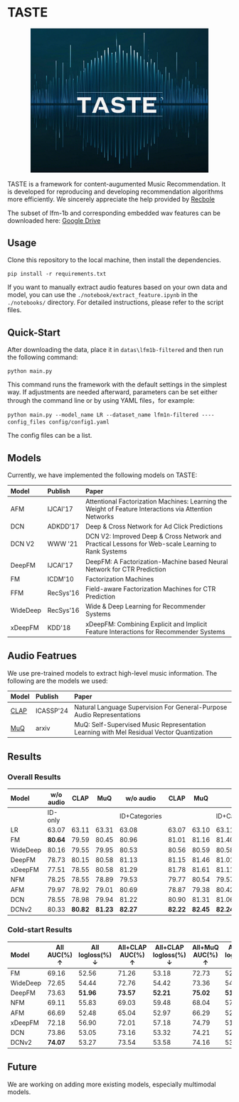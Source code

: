# TASTE
<div align="center">
    <img src="pics/logo.png" alt="描述" width="400">
</div>



TASTE is a framework for content-augumented Music Recommendation. It is developed for reproducing and developing recommendation algorithms more efficiently. We sincerely appreciate the help provided by [Recbole](https://github.com/RUCAIBox/RecBole)

The subset of lfm-1b and corresponding embedded wav features can be downloaded here: [Google Drive](https://drive.google.com/drive/folders/1H-wrqchl-QMWrO-13mueeO5t-7nL00JU?usp=sharing)

## Usage

Clone this repository to the local machine, then install the dependencies.
```
pip install -r requirements.txt
```

If you want to manually extract audio features based on your own data and model, you can use the `./notebook/extract_feature.ipynb` in the `./notebooks/` directory. For detailed instructions, please refer to the script files.

## Quick-Start

After downloading the data, place it in `datas\lfm1b-filtered` and then run the following command:

```
python main.py
```

This command runs the framework with the default settings in the simplest way. If adjustments are needed afterward, parameters can be set either through the command line or by using YAML files，for example:

```
python main.py --model_name LR --dataset_name lfm1n-filtered ----config_files config/config1.yaml
```

The config files can be a list.
## Models

Currently, we have implemented the following models on TASTE:


| Model     | Publish     | Paper                                                        |
| :-------- | :---------- | :----------------------------------------------------------- |
| AFM       | IJCAI'17    | Attentional Factorization Machines: Learning the Weight of Feature Interactions via Attention Networks |
| DCN       | ADKDD'17    | Deep & Cross Network for Ad Click Predictions                |
| DCN V2    | WWW '21     | DCN V2: Improved Deep & Cross Network and Practical Lessons for Web-scale Learning to Rank Systems |
| DeepFM    | IJCAI'17    | DeepFM: A Factorization-Machine based Neural Network for CTR Prediction |
| FM        | ICDM'10     | Factorization Machines                                       |
| FFM       | RecSys'16   | Field-aware Factorization Machines for CTR Prediction        |
| WideDeep  | RecSys'16   | Wide & Deep Learning for Recommender Systems                 |
| xDeepFM   | KDD'18      | xDeepFM: Combining Explicit and Implicit Feature Interactions for Recommender Systems |

## Audio Featrues

We use pre-trained models to extract high-level music information. The following are the models we used:

| Model     | Publish     | Paper 
| :-------- | :---------- | :----------------------------------------------------------- |
| [CLAP](https://github.com/microsoft/clap)      | ICASSP'24    | Natural Language Supervision For General-Purpose Audio Representations |
| [MuQ](https://github.com/tencent-ailab/MuQ)       | arxiv    | MuQ: Self-Supervised Music Representation Learning with Mel Residual Vector Quantization |

## Results
### Overall Results

| Model     | w/o audio | CLAP   | MuQ    | w/o audio | CLAP   | MuQ    | w/o audio | CLAP   | MuQ    |
| :-------- | --------- | ------ | ------ | --------- | ------ | ------ | --------- | ------ | ------ |
|           | ID-only   |        |        | ID+Categories |        |        | ID+Categories+Continuous |        |        |
| LR        | 63.07     | 63.11  | 63.31  | 63.08     | 63.07  | 63.10  | 63.11     | 63.12  | 63.15  |
| FM        | **80.64** | 79.59  | 80.45  | 80.96     | 81.01  | 81.16  | 81.40     | 80.45  | 81.60  |
| WideDeep  | 80.16     | 79.55  | 79.95  | 80.53     | 80.56  | 80.59  | 80.58     | 79.95  | 80.90  |
| DeepFM    | 78.73     | 80.15  | 80.58  | 81.13     | 81.15  | 81.46  | 81.01     | 80.58  | 81.40  |
| xDeepFM   | 77.51     | 78.55  | 80.58  | 81.29     | 81.78  | 81.61  | 81.11     | 81.22  | 81.74  |
| NFM       | 78.25     | 78.55  | 78.89  | 79.53     | 79.77  | 80.54  | 79.57     | 78.92  | 80.01  |
| AFM       | 79.97     | 78.92  | 79.01  | 80.69     | 78.87  | 79.38  | 80.42     | 79.01  | 80.19  |
| DCN       | 78.55     | 78.98  | 79.94  | 81.22     | 80.90  | 81.31  | 81.06     | 79.94  | 81.37  |
| DCNv2     | 80.33     | **80.82** | **81.23** | **82.27**  | **82.22**  | **82.45**  | **82.24**  | **82.27**  | **82.51**  |

### Cold-start Results

| Model     | All AUC(%) ↑ | All logloss(%) ↓ | All+CLAP AUC(%) ↑ | All+CLAP logloss(%) ↓ | All+MuQ AUC(%) ↑ | All+MuQ logloss(%) ↓ |
| :-------- | ------------ | ---------------- | ----------------- | --------------------- | ---------------- | -------------------- |
| FM        | 69.16        | 52.56            | 71.26             | 53.18                 | 72.73            | 52.25                |
| WideDeep  | 72.65        | 54.44            | 72.76             | 54.42                 | 73.36            | 54.83                |
| DeepFM    | 73.63        | **51.96**        | **73.57**         | **52.21**             | **75.02**        | **51.69**            |
| NFM       | 69.11        | 55.83            | 69.03             | 59.48                 | 68.04            | 57.85                |
| AFM       | 66.69        | 52.48            | 65.04             | 52.97                 | 66.29            | 52.58                |
| xDeepFM   | 72.18        | 56.90            | 72.01             | 57.18                 | 74.79            | 51.98                |
| DCN       | 73.86        | 53.05            | 73.16             | 53.32                 | 74.21            | 52.22                |
| DCNv2     | **74.07**    | 53.27            | 73.54             | 53.58                 | 74.16            | 53.33                |


## Future
We are working on adding more existing models, especially multimodal models.
